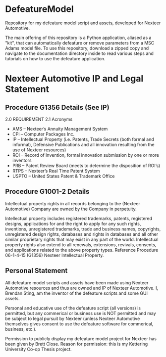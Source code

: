 # DefeatureModel
Repository for my defeature model script and assets, developed for Nexteer Automotive.

The main offering of this repository is a Python application, aliased as a "kit", that can automatically defeature or remove parameters from a MSC Adams model file. To use this repository, download a zipped copy and navigate to the documentation directory inside to read various steps and tutorials on how to use the defeature application. 

# Nexteer Automotive IP and Legal Statement
## Procedure G1356 Details (See IP)
2.0 REQUIREMENT
2.1 Acronyms
<ul>
<li>AMS – Nexteer’s Annuity Management System</li>
<li>CPi – Computer Packages Inc.</li>
<li>IP – Intellectual Property (i.e. Patents, Trade Secrets (both formal and informal),
Defensive Publications and all innovation resulting from the use of Nexteer resources)</li>
<li>ROI – Record of Invention, formal innovation submission by one or more inventors</li>
<li>PRB – Patent Review Board (meets to determine the disposition of ROI’s)</li>
<li>RTPS – Nexteer’s Real Time Patent System</li>
<li>USPTO – United States Patent & Trademark Office</li>
</ul>

## Procedure G1001-2 Details
Intellectual property rights in all records belonging to the (Nexteer Automotive) Company are owned by the Company in
perpetuity. 

Intellectual property includes registered trademarks, patents, registered designs, applications
for and the right to apply for any such rights, inventions, unregistered trademarks, trade and business
names, copyrights, unregistered design rights, databases and rights in databases and all other similar
proprietary rights that may exist in any part of the world. Intellectual property rights also extend to all
renewals, extensions, revivals, consents, and applications related to the above property types. Reference
Procedure 06-1-4-15 (G1356) Nexteer Intellectual Property.

## Personal Statement
All defeature model scripts and assets have been made using Nexteer Automotive resources and thus are owned and IP of Nexteer Automotive. I, Brendan Sting, am the inventor of the defeature scripts and some GUI assets. 

Personal and educative use of the defeature script (all versions) is permitted, but any commerical or business use is NOT permitted and may be subject to legal pursuit by Nexteer (unless Nexteer Automotive themselves gives consent to use the defeature software for commerical, business, etc.). 

Permission to publicly display my defeature model project for Nexteer has been given by Brett Close.
Reason for permission: this is my Kettering University Co-op Thesis project.
